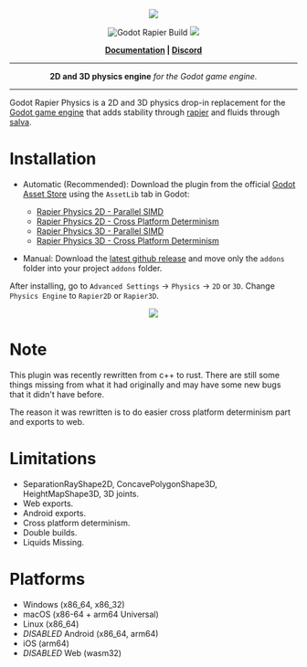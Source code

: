 <p align="center">
<img src="https://github.com/appsinacup/godot-rapier-physics/blob/main/logo.jpg?raw=true"/>
</p>
<p align="center">
        <img src="https://github.com/appsinacup/godot-rapier-physics/actions/workflows/runner.yml/badge.svg?branch=main"
            alt="Godot Rapier Build"></a>
        <img src="https://img.shields.io/badge/Godot-4.2-%23478cbf?logo=godot-engine&logoColor=white" />
</p>

<p align = "center">
    <strong>
        <a href="https://github.com/appsinacup/godot-rapier-physics/blob/main/docs/CONTRIBUTE.md">Documentation</a> | <a href="https://discord.gg/56dMud8HYn">Discord</a>
    </strong>
</p>


-----

<p align = "center">
<b>2D and 3D physics engine</b>
<i>for the Godot game engine.</i>
</p>

-----

Godot Rapier Physics is a 2D and 3D physics drop-in replacement for the [Godot game engine](https://github.com/godotengine/godot) that adds stability through [rapier](https://github.com/dimforge/rapier) and fluids through [salva](https://github.com/dimforge/salva).

# Installation

- Automatic (Recommended): Download the plugin from the official [Godot Asset Store](https://godotengine.org/asset-library/asset/2267) using the `AssetLib` tab in Godot:
    - [Rapier Physics 2D - Parallel SIMD](https://godotengine.org/asset-library/asset/2267)
    - [Rapier Physics 2D - Cross Platform Determinism](https://godotengine.org/asset-library/asset/2815)
    - [Rapier Physics 3D - Parallel SIMD](https://godotengine.org/asset-library/asset/3084)
    - [Rapier Physics 3D - Cross Platform Determinism](https://godotengine.org/asset-library/asset/3085)

- Manual: Download the [latest github release](https://github.com/appsinacup/godot-rapier-physics/releases/latest) and move only the `addons` folder into your project `addons` folder.

After installing, go to `Advanced Settings` -> `Physics` -> `2D` or `3D`. Change `Physics Engine` to `Rapier2D` or `Rapier3D`.

<p align="center">
<img src="docs/rapier-vid.gif"/>
</p>

# Note

This plugin was recently rewritten from c++ to rust. There are still some things missing from what it had originally and may have some new bugs that it didn't have before.

The reason it was rewritten is to do easier cross platform determinism part and exports to web.

# Limitations

- SeparationRayShape2D, ConcavePolygonShape3D, HeightMapShape3D, 3D joints.
- Web exports.
- Android exports.
- Cross platform determinism.
- Double builds.
- Liquids Missing.

# Platforms

- Windows (x86_64, x86_32)
- macOS (x86-64 + arm64 Universal)
- Linux (x86_64)
- *DISABLED* Android (x86_64, arm64)
- iOS (arm64)
- *DISABLED* Web (wasm32)
